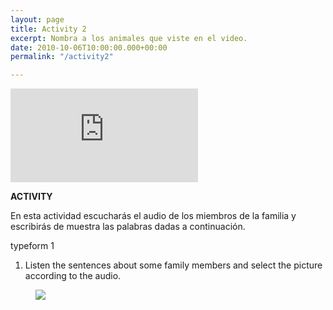 ```yaml
---
layout: page
title: Activity 2
excerpt: Nombra a los animales que viste en el video.
date: 2010-10-06T10:00:00.000+00:00
permalink: "/activity2"

---
```

<div class="video"><iframe class="video-frame" src="https://www.youtube.com/embed/d_WQEw13TCo" title="YouTube video player" frameborder="0" allow="accelerometer; autoplay; clipboard-write; encrypted-media; gyroscope; picture-in-picture" allowfullscreen></iframe></div>

**ACTIVITY**

En esta actividad escucharás el audio de los miembros de la familia y escribirás de muestra las palabras dadas a continuación.

typeform 1

1. Listen the sentences about some family members and select the picture according to the audio.

<figure class="full-width-image">
<img src="https://images.unsplash.com/photo-1609220136736-443140cffec6?ixid=MnwxMjA3fDB8MHxwaG90by1wYWdlfHx8fGVufDB8fHx8&ixlib=rb-1.2.1&auto=format&fit=crop&w=1170&q=80">
</figure>